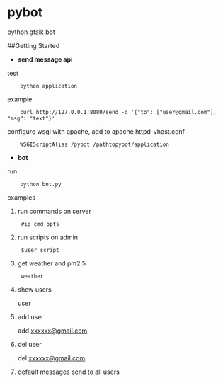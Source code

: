 pybot
=====

python gtalk bot

##Getting Started
* **send message api**

test

        python application

example

        curl http://127.0.0.1:8080/send -d '{"to": ["user@gmail.com"], "msg": "text"}'

configure wsgi with apache, add to apache httpd-vhost.conf

        WSGIScriptAlias /pybot /pathtopybot/application


* **bot**

run

        python bot.py

examples

1. run commands on server

        #ip cmd opts

2. run scripts on admin

        $user script

3. get weather and pm2.5

        weather

4. show users

	user

5. add user

	add xxxxxx@gmail.com

6. del user

	del xxxxxx@gmail.com

7. default messages send to all users
